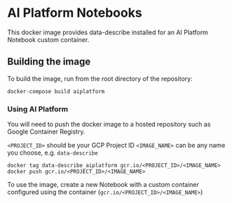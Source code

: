# AI Platform Notebooks

This docker image provides data-describe installed for an AI Platform Notebook custom container.

## Building the image

To build the image, run from the root directory of the repository:

```
docker-compose build aiplatform
```

### Using AI Platform

You will need to push the docker image to a hosted repository such as Google Container Registry.

`<PROJECT_ID>` should be your GCP Project ID
`<IMAGE_NAME>` can be any name you choose, e.g. `data-describe`

```
docker tag data-describe_aiplatform gcr.io/<PROJECT_ID>/<IMAGE_NAME>
docker push gcr.io/<PROJECT_ID>/<IMAGE_NAME>
```

To use the image, create a new Notebook with a custom container configured using the container (`gcr.io/<PROJECT_ID>/<IMAGE_NAME>`)